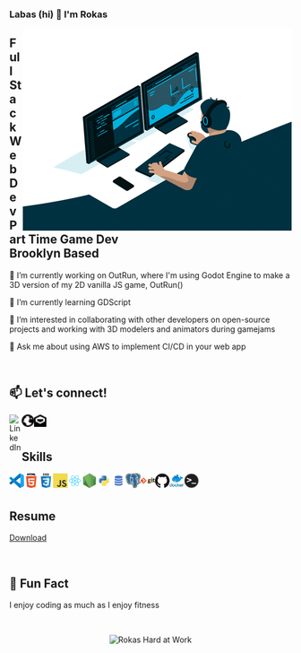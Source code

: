 <h3> Labas (hi) 👋 I'm Rokas </h1>

<img align="right" alt="GIF" src="https://raw.githubusercontent.com/rjeriomenko/rjeriomenko/main/assets/cleancorporate.gif?raw=true" width="480" height="360" />

## Full Stack Web Dev <br/> Part Time Game Dev <br/> Brooklyn Based

🔭 I’m currently working on OutRun, where I'm using Godot Engine to make a 3D version of my 2D vanilla JS game, OutRun()

🌱 I’m currently learning GDScript

👯 I’m interested in collaborating with other developers on open-source projects and working with 3D modelers and animators during gamejams

💬 Ask me about using AWS to implement CI/CD in your web app

<br/>

## 📫 Let's connect!

[<img align="left" alt="LinkedIn" width="22px" src="https://cdn.jsdelivr.net/npm/simple-icons@v3/icons/linkedin.svg" />][linkedin]
[<img align="left" alt="Portfolio" width="22px" src="https://raw.githubusercontent.com/iconic/open-iconic/master/svg/globe.svg" />][portfolio]
[<img align="left" alt="Email" width="22px" src="https://github.com/iconic/open-iconic/blob/master/svg/envelope-open.svg" />](mailto:rokas@jerio.me)

<br/>
<br/>

## Skills

<img align="left" alt="Visual Studio Code" width="26px" src="https://raw.githubusercontent.com/github/explore/80688e429a7d4ef2fca1e82350fe8e3517d3494d/topics/visual-studio-code/visual-studio-code.png" />
<img align="left" alt="HTML5" width="26px" src="https://raw.githubusercontent.com/github/explore/80688e429a7d4ef2fca1e82350fe8e3517d3494d/topics/html/html.png" />
<img align="left" alt="CSS3" width="26px" src="https://raw.githubusercontent.com/github/explore/80688e429a7d4ef2fca1e82350fe8e3517d3494d/topics/css/css.png" />
<img align="left" alt="JavaScript" width="26px" src="https://raw.githubusercontent.com/github/explore/80688e429a7d4ef2fca1e82350fe8e3517d3494d/topics/javascript/javascript.png" />
<img align="left" alt="React" width="26px" src="https://raw.githubusercontent.com/github/explore/80688e429a7d4ef2fca1e82350fe8e3517d3494d/topics/react/react.png" />
<img align="left" alt="Node.js" width="26px" src="https://raw.githubusercontent.com/github/explore/80688e429a7d4ef2fca1e82350fe8e3517d3494d/topics/nodejs/nodejs.png" />
<img align="left" alt="python" width="26px" src="https://raw.githubusercontent.com/github/explore/80688e429a7d4ef2fca1e82350fe8e3517d3494d/topics/python/python.png" />
<img align="left" alt="SQL" width="26px" src="https://raw.githubusercontent.com/github/explore/80688e429a7d4ef2fca1e82350fe8e3517d3494d/topics/sql/sql.png" />
<img align="left" alt="postgreSQL" width="26px" src="https://raw.githubusercontent.com/github/explore/80688e429a7d4ef2fca1e82350fe8e3517d3494d/topics/postgresql/postgresql.png" />
<img align="left" alt="Git" width="26px" src="https://raw.githubusercontent.com/github/explore/80688e429a7d4ef2fca1e82350fe8e3517d3494d/topics/git/git.png" />
<img align="left" alt="GitHub" width="26px" src="https://raw.githubusercontent.com/github/explore/78df643247d429f6cc873026c0622819ad797942/topics/github/github.png" />
<img align="left" alt="Docker" width="26px" src="https://raw.githubusercontent.com/github/explore/80688e429a7d4ef2fca1e82350fe8e3517d3494d/topics/docker/docker.png" />
<img align="left" alt="Terminal" width="26px" src="https://raw.githubusercontent.com/github/explore/80688e429a7d4ef2fca1e82350fe8e3517d3494d/topics/terminal/terminal.png" />

<br/>
<br/>

## Resume
[Download][resume]

<br/>

## 💪 Fun Fact
I enjoy coding as much as I enjoy fitness

<br/>

<p align="center">
  <img alt="Rokas Hard at Work" src="https://raw.githubusercontent.com/rjeriomenko/rjeriomenko/main/assets/hardatwork.jpg?raw=true" width="900" height="600" />
</p>

[linkedin]: https://www.linkedin.com/in/rokas-jeriomenko-82b312121/
[portfolio]: https://www.rokasjeriomenko.com
[resume]: https://rokasjeriomenko.com/assets/appacademyresume-6bdc10b5.pdf
